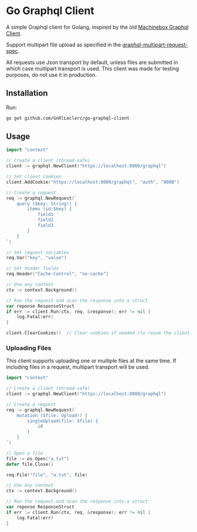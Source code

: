 # Go Graphql Client

A simple Graphql client for Golang, inspired by the old [Machinebox Graphql Client](https://github.com/machinebox/graphql).

Support multipart file upload as specified in the [graphql-multipart-request-spec](https://github.com/jaydenseric/graphql-multipart-request-spec).

All requests use Json transport by default, unless files are submitted in which case multipart transport is used.
This client was made for testing purposes, do not use it in production.

## Installation

Run:

```bash
go get github.com/GnRlLeclerc/go-graphql-client
```

## Usage

```go
import "context"

// Create a client (thread-safe)
client := graphql.NewClient("https://localhost:8080/graphql")

// Set client cookies
client.AddCookie("https://localhost:8080/graphql", "auth", "0000")

// Create a request
req := graphql.NewRequest(`
    query ($key: String!) {
        items (id:$key) {
            field1
            field2
            field3
        }
    }
`)

// Set request variables
req.Var("key", "value")

// Set header fields
req.Header("Cache-Control", "no-cache")

// Use any context
ctx := context.Background()

// Run the request and scan the response into a struct
var reponse ResponseStruct
if err := client.Run(ctx, req, &response); err != nil {
    log.Fatal(err)
}

client.ClearCookies()  // Clear cookies if needed (to reuse the client)
```

### Uploading Files

This client supports uploading one or multiple files at the same time.
If including files in a request, multipart transport will be used.

```go
import "context"

// Create a client (thread-safe)
client := graphql.NewClient("https://localhost:8080/graphql")

// Create a request
req := graphql.NewRequest(`
    mutation ($file: Upload!) {
        singleUpload(file: $file) {
            id
        }
    }
`)

// Open a file
file := os.Open("a.txt")
defer file.Close()

req.File("file", "a.txt", file)

// Use any context
ctx := context.Background()

// Run the request and scan the response into a struct
var reponse ResponseStruct
if err := client.Run(ctx, req, &response); err != nil {
    log.Fatal(err)
}
```
